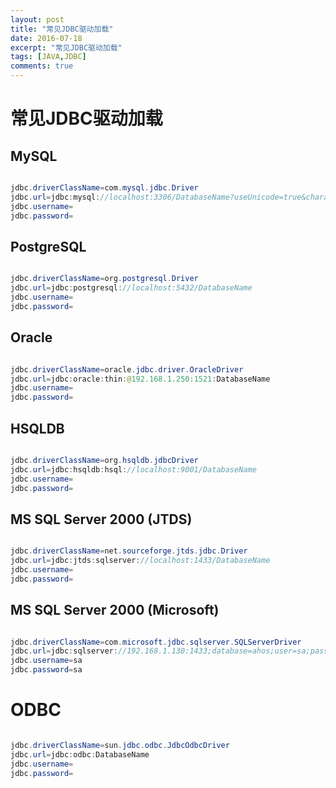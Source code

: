 ```yaml
---
layout: post
title: "常见JDBC驱动加载"
date: 2016-07-18
excerpt: "常见JDBC驱动加载"
tags: [JAVA,JDBC]
comments: true
---
```

# 常见JDBC驱动加载
## MySQL 
```java

jdbc.driverClassName=com.mysql.jdbc.Driver
jdbc.url=jdbc:mysql://localhost:3306/DatabaseName?useUnicode=true&characterEncoding=GBK
jdbc.username=
jdbc.password=

```

## PostgreSQL 
```java

jdbc.driverClassName=org.postgresql.Driver
jdbc.url=jdbc:postgresql://localhost:5432/DatabaseName
jdbc.username=
jdbc.password=

```

## Oracle 
```java

jdbc.driverClassName=oracle.jdbc.driver.OracleDriver
jdbc.url=jdbc:oracle:thin:@192.168.1.250:1521:DatabaseName
jdbc.username=
jdbc.password=

```
## HSQLDB 
```java

jdbc.driverClassName=org.hsqldb.jdbcDriver
jdbc.url=jdbc:hsqldb:hsql://localhost:9001/DatabaseName
jdbc.username=
jdbc.password=

```

## MS SQL Server 2000 (JTDS) 
```java

jdbc.driverClassName=net.sourceforge.jtds.jdbc.Driver
jdbc.url=jdbc:jtds:sqlserver://localhost:1433/DatabaseName
jdbc.username=
jdbc.password=

```

## MS SQL Server 2000 (Microsoft) 
```java

jdbc.driverClassName=com.microsoft.jdbc.sqlserver.SQLServerDriver
jdbc.url=jdbc:sqlserver://192.168.1.130:1433;database=ahos;user=sa;password=ahtec"
jdbc.username=sa
jdbc.password=sa

```

# ODBC 
```java

jdbc.driverClassName=sun.jdbc.odbc.JdbcOdbcDriver
jdbc.url=jdbc:odbc:DatabaseName
jdbc.username=
jdbc.password=

```
